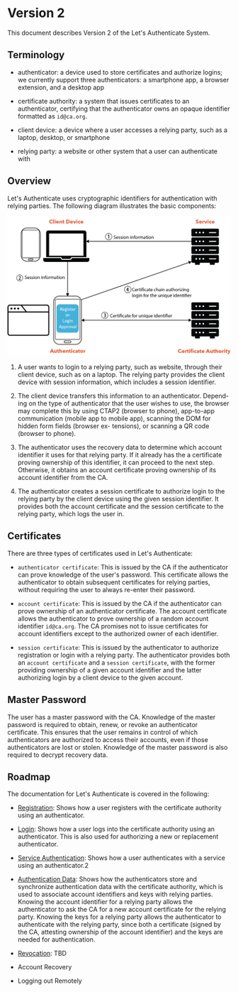 # Version 2

This document describes Version 2 of the Let's Authenticate System.

## Terminology

- authenticator: a device used to store certificates and authorize logins; we
  currently support three authenticators: a smartphone app, a browser extension,
  and a desktop app

- certificate authority: a system that issues certificates to an authenticator,
  certifying that the authenticator owns an opaque identifier formatted as
  `id@ca.org`.

- client device: a device where a user accesses a relying party, such as a
  laptop, desktop, or smartphone

- relying party: a website or other system that a user can authenticate with

## Overview

Let's Authenticate uses cryptographic identifiers for authentication with
relying parties. The following diagram illustrates the basic components:

![Let's Authenticate architecture](./images/letsauth-login-revised.png)

1. A user wants to login to a relying party, such as website, through their
   client device, such as on a laptop. The relying party provides the client
   device with session information, which includes a session identifier.

1. The client device transfers this information to an authenticator. Depend- ing
   on the type of authenticator that the user wishes to use, the browser may
   complete this by using CTAP2 (browser to phone), app-to-app communication
   (mobile app to mobile app), scanning the DOM for hidden form fields (browser
   ex- tensions), or scanning a QR code (browser to phone).

1. The authenticator uses the recovery data to determine which account
   identifier it uses for that relying party. If it already has the a
   certificate proving ownership of this identifier, it can proceed to the next
   step. Otherwise, it obtains an account certificate proving ownership of its
   account identifier from the CA.

1. The authenticator creates a session certificate to authorize login to the
   relying party by the client device using the given session identifier. It
   provides both the account certificate and the session certificate to the
   relying party, which logs the user in.

## Certificates

There are three types of certificates used in Let's Authenticate:

- `authenticator certificate`: This is issued by the CA if the authenticator can
  prove knowledge of the user's password. This certificate allows the
  authenticator to obtain subsequent certificates for relying parties, without
  requiring the user to always re-enter their password.

- `account certificate`: This is issued by the CA if the authenticator can prove
  ownership of an authenticator certificate. The account certificate allows the
  authenticator to prove ownership of a random account identifier `id@ca.org`.
  The CA promises not to issue certificates for account identifiers except to
  the authorized owner of each identifier.

- `session certificate`: This is issued by the authenticator to authorize
  registration or login with a relying party. The authenticator provides both an
  `account certificate` and a `session certificate`, with the former providing
  ownership of a given account identifier and the latter authorizing login by a
  client device to the given account.

## Master Password

The user has a master password with the CA. Knowledge of the master password is
required to obtain, renew, or revoke an authenticator certificate. This ensures
that the user remains in control of which authenticators are authorized to
access their accounts, even if those authenticators are lost or stolen.
Knowledge of the master password is also required to decrypt recovery data.

## Roadmap

The documentation for Let's Authenticate is covered in the following:

- [Registration](./registration.md): Shows how a user registers with the
  certificate authority using an authenticator.

- [Login](./login.md): Shows how a user logs into the certificate authority
  using an authenticator. This is also used for authorizing a new or replacement
  authenticator.

- [Service Authentication](./serviceAuthentication.md): Shows how a user
  authenticates with a service using an authenticator.2

- [Authentication Data](./authenticationData.md): Shows how the authenticators
  store and synchronize authentication data with the certificate authority,
  which is used to associate account identifiers and keys with relying parties.
  Knowing the account identifier for a relying party allows the authenticator to
  ask the CA for a new account certificate for the relying party. Knowing the
  keys for a relying party allows the authenticator to authenticate with the
  relying party, since both a certificate (signed by the CA, attesting ownership
  of the account identifier) and the keys are needed for authentication.

- [Revocation](./revocation.md): TBD

- Account Recovery
- Logging out Remotely
